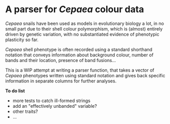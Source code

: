 # A parser for *Cepaea* colour data

*Cepaea* snails have been used as models in evolutionary biology a lot, in no small part due to their shell colour polymorphism, which is (almost) entirely driven by genetic variation, with no substantiated evidence of phenotypic plasticity so far.  

*Cepaea* shell phenotype is often recorded using a standard shorthand notation that conveys information about background colour, number of bands and their location, presence of band fusions...  

This is a WIP attempt at writing a parser function, that takes a vector of *Cepaea* phenotypes written using standard notation and gives back specific information in separate columns for further analyses.

**To do list**

- more tests to catch ill-formed strings
- add an "effectively unbanded" variable?
- other traits?
- ...
